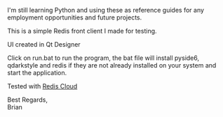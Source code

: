 I'm still learning Python and using these as reference guides for any employment opportunities and future projects.

This is a simple Redis front client I made for testing.

UI created in Qt Designer

Click on run.bat to run the program, the bat file will install pyside6, qdarkstyle and redis if they are not already installed on your system and start the application.

Tested with [Redis Cloud](https://redis.io/cloud/)

Best Regards,<br/>
Brian
